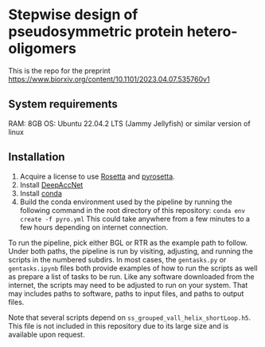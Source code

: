 # Stepwise design of pseudosymmetric protein hetero-oligomers

This is the repo for the preprint https://www.biorxiv.org/content/10.1101/2023.04.07.535760v1

## System requirements
RAM: 8GB
OS: Ubuntu 22.04.2 LTS (Jammy Jellyfish) or similar version of linux

## Installation

1. Acquire a license to use [Rosetta](https://els2.comotion.uw.edu/product/rosetta) and [pyrosetta](https://els2.comotion.uw.edu/product/pyrosetta). 
2. Install [DeepAccNet](https://github.com/hiranumn/DeepAccNet)
3. Install [conda](https://docs.conda.io/en/latest/) 
4. Build the conda environment used by the pipeline by running the following command in the root directory of this repository: 
```conda env create -f pyro.yml```
This could take anywhere from a few minutes to a few hours depending on internet connection. 



To run the pipeline, pick either BGL or RTR as the example path to follow. Under both paths, the pipeline is run by visiting, adjusting, and running the scripts in the numbered subdirs. In most cases, the `gentasks.py` or `gentasks.ipynb` files both provide examples of how to run the scripts as well as prepare a list of tasks to be run. Like any software downloaded from the internet, the scripts may need to be adjusted to run on your system. That may includes paths to software, paths to input files, and paths to output files.


Note that several scripts depend on `ss_grouped_vall_helix_shortLoop.h5`. This file is not included in this repository due to its large size and is available upon request. 



